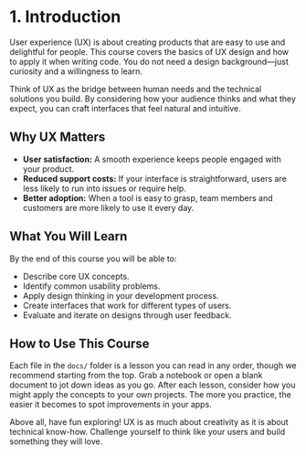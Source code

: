 # 1. Introduction

User experience (UX) is about creating products that are easy to use and delightful for people. This course covers the basics of UX design and how to apply it when writing code. You do not need a design background—just curiosity and a willingness to learn.

Think of UX as the bridge between human needs and the technical solutions you build. By considering how your audience thinks and what they expect, you can craft interfaces that feel natural and intuitive.

## Why UX Matters

- **User satisfaction:** A smooth experience keeps people engaged with your product.
- **Reduced support costs:** If your interface is straightforward, users are less likely to run into issues or require help.
- **Better adoption:** When a tool is easy to grasp, team members and customers are more likely to use it every day.

## What You Will Learn

By the end of this course you will be able to:

- Describe core UX concepts.
- Identify common usability problems.
- Apply design thinking in your development process.
- Create interfaces that work for different types of users.
- Evaluate and iterate on designs through user feedback.

## How to Use This Course

Each file in the `docs/` folder is a lesson you can read in any order, though we recommend starting from the top. Grab a notebook or open a blank document to jot down ideas as you go. After each lesson, consider how you might apply the concepts to your own projects. The more you practice, the easier it becomes to spot improvements in your apps.

Above all, have fun exploring! UX is as much about creativity as it is about technical know-how. Challenge yourself to think like your users and build something they will love.
